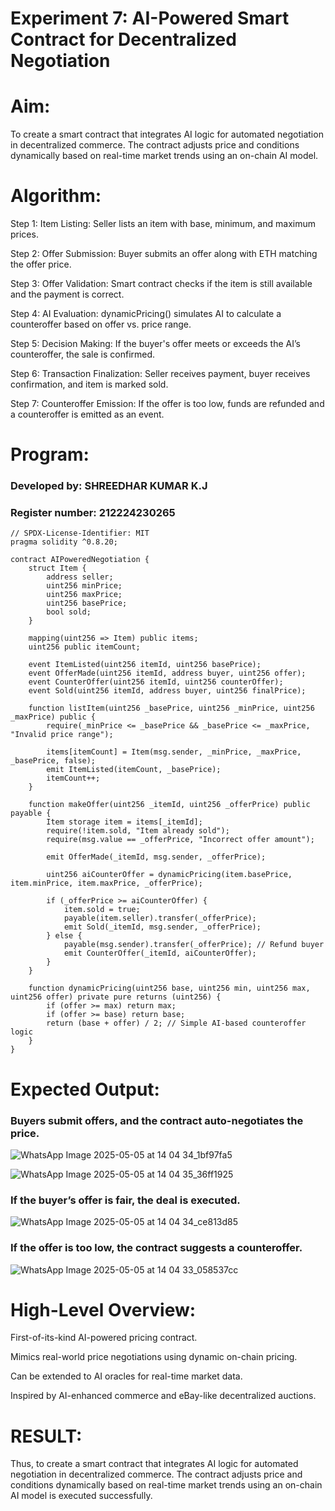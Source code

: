 
# Experiment 7: AI-Powered Smart Contract for Decentralized Negotiation

# Aim:

To create a smart contract that integrates AI logic for automated negotiation in decentralized commerce. The contract adjusts price and conditions dynamically based on real-time market trends using an on-chain AI model.

# Algorithm:

Step 1: Item Listing: Seller lists an item with base, minimum, and maximum prices.

Step 2: Offer Submission: Buyer submits an offer along with ETH matching the offer price.

Step 3: Offer Validation: Smart contract checks if the item is still available and the payment is correct.

Step 4: AI Evaluation: dynamicPricing() simulates AI to calculate a counteroffer based on offer vs. price range.

Step 5: Decision Making: If the buyer's offer meets or exceeds the AI’s counteroffer, the sale is confirmed.

Step 6: Transaction Finalization: Seller receives payment, buyer receives confirmation, and item is marked sold.

Step 7: Counteroffer Emission: If the offer is too low, funds are refunded and a counteroffer is emitted as an event.


# Program:

### Developed by: SHREEDHAR KUMAR K.J
### Register number: 212224230265

```
// SPDX-License-Identifier: MIT
pragma solidity ^0.8.20;

contract AIPoweredNegotiation {
    struct Item {
        address seller;
        uint256 minPrice;
        uint256 maxPrice;
        uint256 basePrice;
        bool sold;
    }

    mapping(uint256 => Item) public items;
    uint256 public itemCount;

    event ItemListed(uint256 itemId, uint256 basePrice);
    event OfferMade(uint256 itemId, address buyer, uint256 offer);
    event CounterOffer(uint256 itemId, uint256 counterOffer);
    event Sold(uint256 itemId, address buyer, uint256 finalPrice);

    function listItem(uint256 _basePrice, uint256 _minPrice, uint256 _maxPrice) public {
        require(_minPrice <= _basePrice && _basePrice <= _maxPrice, "Invalid price range");
        
        items[itemCount] = Item(msg.sender, _minPrice, _maxPrice, _basePrice, false);
        emit ItemListed(itemCount, _basePrice);
        itemCount++;
    }

    function makeOffer(uint256 _itemId, uint256 _offerPrice) public payable {
        Item storage item = items[_itemId];
        require(!item.sold, "Item already sold");
        require(msg.value == _offerPrice, "Incorrect offer amount");

        emit OfferMade(_itemId, msg.sender, _offerPrice);

        uint256 aiCounterOffer = dynamicPricing(item.basePrice, item.minPrice, item.maxPrice, _offerPrice);

        if (_offerPrice >= aiCounterOffer) {
            item.sold = true;
            payable(item.seller).transfer(_offerPrice);
            emit Sold(_itemId, msg.sender, _offerPrice);
        } else {
            payable(msg.sender).transfer(_offerPrice); // Refund buyer
            emit CounterOffer(_itemId, aiCounterOffer);
        }
    }

    function dynamicPricing(uint256 base, uint256 min, uint256 max, uint256 offer) private pure returns (uint256) {
        if (offer >= max) return max;
        if (offer >= base) return base;
        return (base + offer) / 2; // Simple AI-based counteroffer logic
    }
}

```

# Expected Output:

### Buyers submit offers, and the contract auto-negotiates the price.
![WhatsApp Image 2025-05-05 at 14 04 34_1bf97fa5](https://github.com/user-attachments/assets/7a478f0c-4ab8-40db-b249-aedd8d9dc73e)

![WhatsApp Image 2025-05-05 at 14 04 35_36ff1925](https://github.com/user-attachments/assets/07bc64db-a9dc-49a8-92c1-c10bc8b6cce7)



### If the buyer’s offer is fair, the deal is executed.
![WhatsApp Image 2025-05-05 at 14 04 34_ce813d85](https://github.com/user-attachments/assets/451a9a8c-7e99-4294-a6a9-0e54db8d9d44)


### If the offer is too low, the contract suggests a counteroffer.
![WhatsApp Image 2025-05-05 at 14 04 33_058537cc](https://github.com/user-attachments/assets/d969d69d-2ef0-4f97-9f50-d8d044dbb64b)




# High-Level Overview:

First-of-its-kind AI-powered pricing contract.


Mimics real-world price negotiations using dynamic on-chain pricing.


Can be extended to AI oracles for real-time market data.


Inspired by AI-enhanced commerce and eBay-like decentralized auctions.

# RESULT:

Thus, to create a smart contract that integrates AI logic for automated negotiation in decentralized commerce. The contract adjusts price and conditions dynamically based on real-time market trends using an on-chain AI model is executed successfully.
